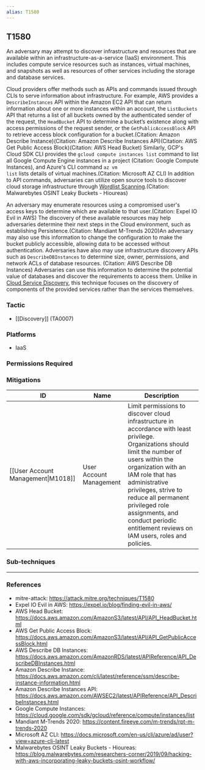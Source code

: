 ```yaml
---
alias: T1580
---
```


## T1580

An adversary may attempt to discover infrastructure and resources that are available within an infrastructure-as-a-service (IaaS) environment. This includes compute service resources such as instances, virtual machines, and snapshots as well as resources of other services including the storage and database services.

Cloud providers offer methods such as APIs and commands issued through CLIs to serve information about infrastructure. For example, AWS provides a <code>DescribeInstances</code> API within the Amazon EC2 API that can return information about one or more instances within an account, the <code>ListBuckets</code> API that returns a list of all buckets owned by the authenticated sender of the request, the <code>HeadBucket</code> API to determine a bucket’s existence along with access permissions of the request sender, or the <code>GetPublicAccessBlock</code> API to retrieve access block configuration for a bucket.(Citation: Amazon Describe Instance)(Citation: Amazon Describe Instances API)(Citation: AWS Get Public Access Block)(Citation: AWS Head Bucket) Similarly, GCP's Cloud SDK CLI provides the <code>gcloud compute instances list</code> command to list all Google Compute Engine instances in a project (Citation: Google Compute Instances), and Azure's CLI command <code>az vm list</code> lists details of virtual machines.(Citation: Microsoft AZ CLI) In addition to API commands, adversaries can utilize open source tools to discover cloud storage infrastructure through [Wordlist Scanning](https://attack.mitre.org/techniques/T1595/003).(Citation: Malwarebytes OSINT Leaky Buckets - Hioureas)

An adversary may enumerate resources using a compromised user's access keys to determine which are available to that user.(Citation: Expel IO Evil in AWS) The discovery of these available resources may help adversaries determine their next steps in the Cloud environment, such as establishing Persistence.(Citation: Mandiant M-Trends 2020)An adversary may also use this information to change the configuration to make the bucket publicly accessible, allowing data to be accessed without authentication. Adversaries have also may use infrastructure discovery APIs such as <code>DescribeDBInstances</code> to determine size, owner, permissions, and network ACLs of database resources. (Citation: AWS Describe DB Instances) Adversaries can use this information to determine the potential value of databases and discover the requirements to access them. Unlike in [Cloud Service Discovery](https://attack.mitre.org/techniques/T1526), this technique focuses on the discovery of components of the provided services rather than the services themselves.


### Tactic
- [[Discovery]] (TA0007)

### Platforms
- IaaS

### Permissions Required

### Mitigations

| ID | Name | Description |
| --- | --- | --- |
| [[User Account Management\|M1018]] | User Account Management | Limit permissions to discover cloud infrastructure in accordance with least privilege. Organizations should limit the number of users within the organization with an IAM role that has administrative privileges, strive to reduce all permanent privileged role assignments, and conduct periodic entitlement reviews on IAM users, roles and policies. |

### Sub-techniques


---
### References

- mitre-attack: https://attack.mitre.org/techniques/T1580
- Expel IO Evil in AWS: https://expel.io/blog/finding-evil-in-aws/
- AWS Head Bucket: https://docs.aws.amazon.com/AmazonS3/latest/API/API_HeadBucket.html
- AWS Get Public Access Block: https://docs.aws.amazon.com/AmazonS3/latest/API/API_GetPublicAccessBlock.html
- AWS Describe DB Instances: https://docs.aws.amazon.com/AmazonRDS/latest/APIReference/API_DescribeDBInstances.html
- Amazon Describe Instance: https://docs.aws.amazon.com/cli/latest/reference/ssm/describe-instance-information.html
- Amazon Describe Instances API: https://docs.aws.amazon.com/AWSEC2/latest/APIReference/API_DescribeInstances.html
- Google Compute Instances: https://cloud.google.com/sdk/gcloud/reference/compute/instances/list
- Mandiant M-Trends 2020: https://content.fireeye.com/m-trends/rpt-m-trends-2020
- Microsoft AZ CLI: https://docs.microsoft.com/en-us/cli/azure/ad/user?view=azure-cli-latest
- Malwarebytes OSINT Leaky Buckets - Hioureas: https://blog.malwarebytes.com/researchers-corner/2019/09/hacking-with-aws-incorporating-leaky-buckets-osint-workflow/
